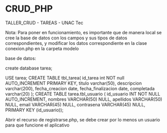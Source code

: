 # CRUD_PHP
TALLER_CRUD - TAREAS - UNAC Tec

Nota: Para poner en funcionamiento, es importante que de manera local se cree la base de datos con los campos y sus tipos de datos correspondientes, y modificar los datos correspondiente en la clase conexion.php en la carpeta modelo

base de datos: 

create database tarea;


USE tarea;
CREATE TABLE tbl_tarea(
    id_tarea int NOT null AUTO_INCREMENT PRIMARY KEY,
    titulo varchar(50),
    descripcion varchar(200),
    fecha_creacion date,
    fecha_finalizacion date,
    completada varchar(20)
);
CREATE TABLE tarea.tbl_usuario ( id_usuario INT NOT NULL AUTO_INCREMENT, nombres VARCHAR(50) NULL, apellidos VARCHAR(50) NULL, email VARCHAR(45) NULL, contrasena VARCHAR(45) NULL, PRIMARY KEY (id_usuario));

Abrir el recurso de registrarse.php, se debe crear por lo menos un usuario para que funcione el aplicativo



